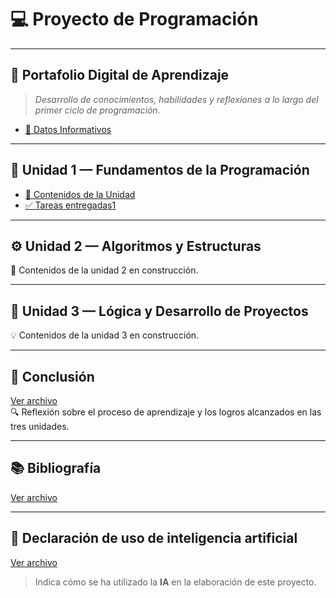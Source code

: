# 💻 Proyecto de Programación

---

## 📂 Portafolio Digital de Aprendizaje
> _Desarrollo de conocimientos, habilidades y reflexiones a lo largo del primer ciclo de programación._
- [🪪 Datos Informativos](https://github.com/eduardo2006soto-dot/Teoria-de-la-programacion/blob/main/datos.md)
  
---

## 🧩 Unidad 1 — Fundamentos de la Programación

- [📘 Contenidos de la Unidad](https://github.com/eduardo2006soto-dot/Teoria-de-la-programacion/blob/main/unidad.md)
- [✅ Tareas entregadas1](https://github.com/eduardo2006soto-dot/Teoria-de-la-programacion/blob/main/tareas.md)

---

## ⚙️ Unidad 2 — Algoritmos y Estructuras
🧮 Contenidos de la unidad 2 en construcción.

---

## 🧠 Unidad 3 — Lógica y Desarrollo de Proyectos
💡 Contenidos de la unidad 3 en construcción.

---

## 🧾 Conclusión
[Ver archivo](Conclusion1.md)  
🔍 Reflexión sobre el proceso de aprendizaje y los logros alcanzados en las tres unidades.

---

## 📚 Bibliografía
[Ver archivo](biblio.md) 

---

## 🤖 Declaración de uso de inteligencia artificial
[Ver archivo](ia.md)  
> Indica cómo se ha utilizado la **IA** en la elaboración de este proyecto.
